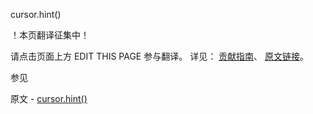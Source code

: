  cursor.hint()

 ！本页翻译征集中！

请点击页面上方 EDIT THIS PAGE 参与翻译。
详见：
[贡献指南]( https://github.com/JinMuInfo/MongoDB-Manual-zh/blob/master/CONTRIBUTING.md )、
[原文链接](  https://docs.mongodb.com/manual/reference/method/cursor.hint/  )。

 参见

原文 - [cursor.hint()]( https://docs.mongodb.com/manual/reference/method/cursor.hint/ )

